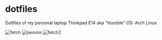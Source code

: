# dotfiles
Dotfiles of my personal laptop Thinkpad E14 aka "Humble" OS: Arch Linux


![fetch](https://user-images.githubusercontent.com/45449532/130159885-d1bb35c1-6688-4350-9ce2-0aeb20a044ec.png)
![neovim](https://user-images.githubusercontent.com/45449532/130160030-ff0c20bd-e922-43e4-a848-078def4f9c35.png)
![fetch2](https://user-images.githubusercontent.com/45449532/137569571-af91bfc0-0df6-4da6-8056-03e8e37c21d8.png)
